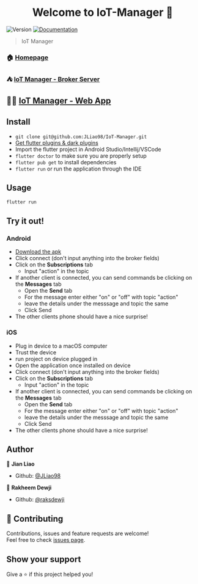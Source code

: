 <h1 align="center">Welcome to IoT-Manager 👋</h1>
<p>
  <img alt="Version" src="https://img.shields.io/badge/version-1.0.0-blue.svg?cacheSeconds=2592000" />
  <a href="https://github.com/JLiao98/IoT-Manager/README.md" target="_blank">
    <img alt="Documentation" src="https://img.shields.io/badge/documentation-yes-brightgreen.svg" />
  </a>
</p>

> IoT Manager

### 🏠 [Homepage](https://github.com/JLiao98/IoT-Manager)

### ⛺️ [IoT Manager - Broker Server](https://github.com/JLiao98/IoT-Manager-Broker)

## 🤳🏼 [IoT Manager - Web App](https://github.com/awave1/iot-manager-web)

## Install

- `git clone git@github.com:JLiao98/IoT-Manager.git`
- [Get flutter plugins & dark plugins](https://flutter.dev/docs/get-started/install)
- Import the flutter project in Android Studio/Intellij/VSCode
- `flutter doctor` to make sure you are properly setup
- `flutter pub get` to install dependencies
- `flutter run` or run the application through the IDE

## Usage

```sh
flutter run
```

## Try it out!

### Android

- [Download the apk](https://fir.im/iotmanager)
- Click connect (don't input anything into the broker fields)
- Click on the **Subscriptions** tab
  - Input "action" in the topic
- If another client is connected, you can send commands be clicking on the **Messages** tab
  - Open the **Send** tab
  - For the message enter either "on" or "off" with topic "action"
  - leave the details under the messsage and topic the same
  - Click Send
- The other clients phone should have a nice surprise!

### iOS

- Plug in device to a macOS computer
- Trust the device
- run project on device plugged in
- Open the application once installed on device
- Click connect (don't input anything into the broker fields)
- Click on the **Subscriptions** tab
  - Input "action" in the topic
- If another client is connected, you can send commands be clicking on the **Messages** tab
  - Open the **Send** tab
  - For the message enter either "on" or "off" with topic "action"
  - leave the details under the messsage and topic the same
  - Click Send
- The other clients phone should have a nice surprise!

## Author

👤 **Jian Liao**

- Github: [@JLiao98](https://github.com/JLiao98)

👤 **Rakheem Dewji**

- Github: [@raksdewji](https://github.com/raksdewji)

## 🤝 Contributing

Contributions, issues and feature requests are welcome!<br />Feel free to check [issues page](https://github.com/JLiao98/IoT-Manager/issues).

## Show your support

Give a ⭐️ if this project helped you!
